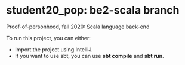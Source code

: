 # student20_pop: be2-scala branch
Proof-of-personhood, fall 2020: Scala language back-end

To run this project, you can either:
* Import the project using IntelliJ.
* If you want to use sbt, you can use **sbt compile** and **sbt run**.
